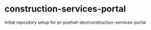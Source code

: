 # construction-services-portal

Initial repository setup for pr-poehali-dev/construction-services-portal